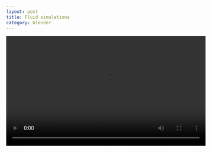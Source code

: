 ```yaml
---
layout: post
title: Fluid simulations
category: blender
---
```


<video width="540" height="297" preload="preload" controls="controls">
  <source src="/video/2011-07-30-drinking-glass.mp4"  type='video/mp4; codecs="mpeg4, yuv420p"' />
  <source src="/video/2011-07-30-drinking-glass.webm" type='video/webm; codecs="vp8, vorbis"' />
<!--  <source src="/video/2011-07-30-drinking-glass.ogv"  type='video/ogg; codecs="theora, vorbis"' /> -->
</video>